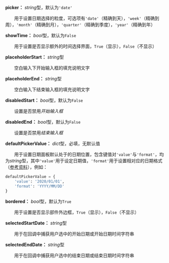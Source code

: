 **picker：** *string*型，默认为`'date'`

　　用于设置日期选择的粒度，可选项有`'date'`（精确到天），`'week'`（精确到周），`'month'`（精确到月），`'quarter'`（精确到季度），`'year'`（精确到年）

**showTime：** *bool*型，默认为`False`

　　用于设置是否显示额外的时间选择界面，`True`（显示），`False`（不显示）

**placeholderStart：** *string*型

　　空白输入下开始输入框的填充说明文字

**placeholderEnd：** *string*型

　　空白输入下结束输入框的填充说明文字

**disabledStart：** *bool*型，默认为`False`

　　设置是否禁用*开始输入框*

**disabledEnd：** *bool*型，默认为`False`

　　设置是否禁用*结束输入框*

**defaultPickerValue：** *dict*型，必填，无默认值

　　用于设置日期面板默认处于的日期位置，包含键值对`'value'`与`'format'`，均为*string*型，其中`'value'`用于设定日期值，`'format'`用于设置相对应的日期格式（[参考资料](https://momentjscom.readthedocs.io/en/latest/moment/04-displaying/01-format/)），例如：

```Python
defaultPickerValue = {
    'value': '2020/01/01', 
    'format': 'YYYY/MM/DD'
}
```

**bordered：** *bool*型，默认为`True`

　　用于设置是否显示部件外边框，`True`（显示），`False`（不显示）

**selectedStartDate：** *string*型

　　用于在回调中捕获用户选中的开始日期或开始日期时间字符串

**selectedEndDate：** *string*型

　　用于在回调中捕获用户选中的结束日期或结束日期时间字符串

